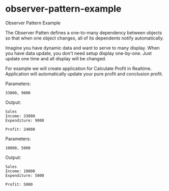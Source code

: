 # observer-pattern-example
Observer Pattern Example

The Observer Patten defines a one-to-many dependency between objects so that when one object changes, all of its dependents notify automatically.

Imagine you have dynamic data and want to serve to many display. When you have data update, you don't need setup display one-by-one. Just update one time and all display will be changed.

For example we will create application for Calculate Profit in Realtime. Application will automatically update your pure profit and conclusion profit.

Parameters:
```
33000, 9000
```

Output:
```
Sales
Income: 33000
Expenditure: 9000

Profit: 24000
```

Parameters:
```
10000, 5000
```

Output:
```
Sales
Income: 10000
Expenditure: 5000

Profit: 5000
```
